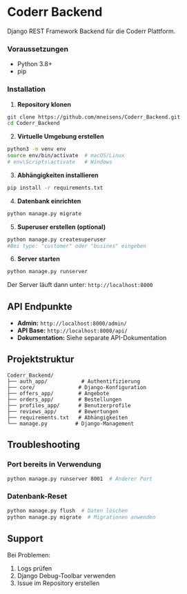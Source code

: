 # Coderr Backend

Django REST Framework Backend für die Coderr Plattform.


### Voraussetzungen
- Python 3.8+
- pip

### Installation

1. **Repository klonen**
```bash
git clone https://github.com/mneisens/Coderr_Backend.git
cd Coderr_Backend
```

2. **Virtuelle Umgebung erstellen**
```bash
python3 -m venv env
source env/bin/activate  # macOS/Linux
# env\Scripts\activate   # Windows
```

3. **Abhängigkeiten installieren**
```bash
pip install -r requirements.txt
```

4. **Datenbank einrichten**
```bash
python manage.py migrate
```

5. **Superuser erstellen (optional)**
```bash
python manage.py createsuperuser
#Bei type: "customer" oder "busines" eingeben
```

6. **Server starten**
```bash
python manage.py runserver
```

Der Server läuft dann unter: `http://localhost:8000`

## API Endpunkte

- **Admin:** `http://localhost:8000/admin/`
- **API Base:** `http://localhost:8000/api/`
- **Dokumentation:** Siehe separate API-Dokumentation


## Projektstruktur

```
Coderr_Backend/
├── auth_app/           # Authentifizierung
├── core/              # Django-Konfiguration
├── offers_app/        # Angebote
├── orders_app/        # Bestellungen
├── profiles_app/      # Benutzerprofile
├── reviews_app/       # Bewertungen
├── requirements.txt   # Abhängigkeiten
└── manage.py         # Django-Management
```

## Troubleshooting

### Port bereits in Verwendung
```bash
python manage.py runserver 8001  # Anderer Port
```

### Datenbank-Reset
```bash
python manage.py flush  # Daten löschen
python manage.py migrate  # Migrationen anwenden
```

## Support

Bei Problemen:
1. Logs prüfen
2. Django Debug-Toolbar verwenden
3. Issue im Repository erstellen
